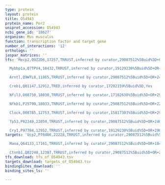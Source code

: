 ```yaml
---
type: protein
layout: protein
title: O54943
protein_name: Per2
uniprot_accession: O54943
ncbi_gene_id: '18627'
organism: Mus musculus
function: transcription factor and target gene
number_of_interactions: '12'
orthologs: ''
jaspar_matrices: ''
tfs: 'Mecp2,Q9Z2D6,17257,TRRUST,inferred by curator,29087512%5Buid%5D+OR+21118894%5Buid%5D,Yes

  Mybbp1a,Q7TPV4,18432,TRRUST,inferred by curator,19129230%5Buid%5D+OR+29087512%5Buid%5D,Yes

  Arntl,Q9WTL8,11865,TRRUST,inferred by curator,29087512%5Buid%5D+OR+24051492%5Buid%5D,Yes

  Creb1,Q01147,12912,TRED,inferred by curator,17202159%5Buid%5D,Yes

  Nfil3,O08750,18030,TRRUST,inferred by curator,17182630%5Buid%5D+OR+29087512%5Buid%5D,Yes

  Nfkb1,P25799,18033,TRRUST,inferred by curator,29087512%5Buid%5D+OR+22823397%5Buid%5D,Yes

  Clock,O08785,12753,TRRUST,inferred by curator,15817303%5Buid%5D+OR+29087512%5Buid%5D+OR+24051492%5Buid%5D,Yes

  Tp53,P02340,22059,TRRUST,inferred by curator,29087512%5Buid%5D+OR+24051492%5Buid%5D,Yes

  Cry1,P97784,12952,TRRUST,inferred by curator,19129230%5Buid%5D+OR+29087512%5Buid%5D,Yes'
targets: 'Ucp2,P70406,22228,TRRUST,inferred by curator,29087512%5Buid%5D+OR+19056852%5Buid%5D,Yes

  Maoa,Q64133,17161,TRRUST,inferred by curator,29087512%5Buid%5D+OR+18439826%5Buid%5D,Yes

  Ctnnb1,Q02248,12387,TRRUST,inferred by curator,29087512%5Buid%5D+OR+20042409%5Buid%5D,Yes'
tfs_download: tfs_of_O54943.tsv
targets_download: targets_of_O54943.tsv
bindingSites_download: ''
binding_sites_ls: ''

---
```

